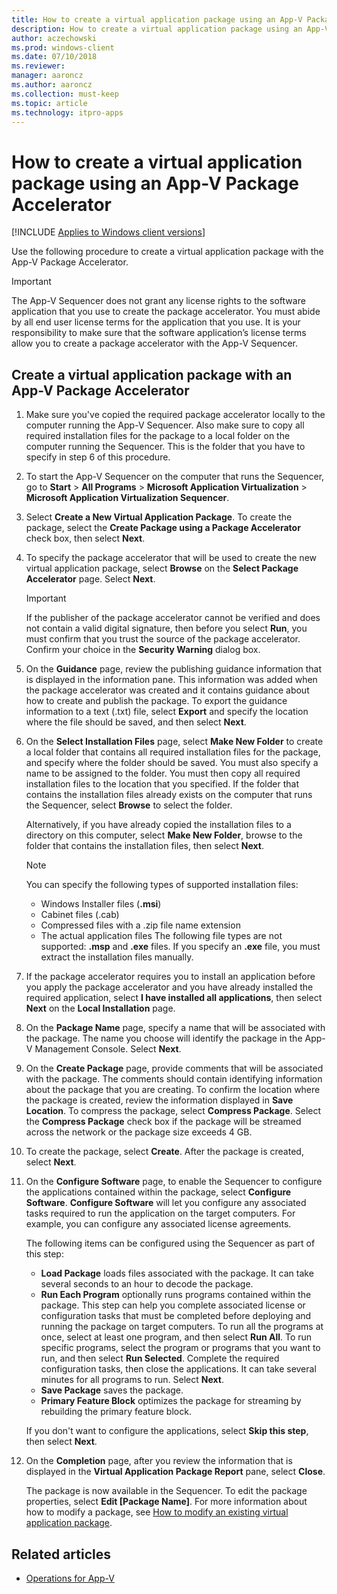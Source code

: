 ```yaml
---
title: How to create a virtual application package using an App-V Package Accelerator (Windows 10/11)
description: How to create a virtual application package using an App-V Package Accelerator.
author: aczechowski
ms.prod: windows-client
ms.date: 07/10/2018
ms.reviewer: 
manager: aaroncz
ms.author: aaroncz
ms.collection: must-keep
ms.topic: article
ms.technology: itpro-apps
---
```


# How to create a virtual application package using an App-V Package Accelerator

[!INCLUDE [Applies to Windows client versions](../includes/applies-to-windows-client-versions.md)]

Use the following procedure to create a virtual application package with the App-V Package Accelerator.

>[!IMPORTANT]
>The App-V Sequencer does not grant any license rights to the software application that you use to create the package accelerator. You must abide by all end user license terms for the application that you use. It is your responsibility to make sure that the software application’s license terms allow you to create a package accelerator with the App-V Sequencer.

## Create a virtual application package with an App-V Package Accelerator

1. Make sure you've copied the required package accelerator locally to the computer running the App-V Sequencer. Also make sure to copy all required installation files for the package to a local folder on the computer running the Sequencer. This is the folder that you have to specify in step 6 of this procedure.

2. To start the App-V Sequencer on the computer that runs the Sequencer, go to **Start** > **All Programs** > **Microsoft Application Virtualization** > **Microsoft Application Virtualization Sequencer**.

3. Select **Create a New Virtual Application Package**. To create the package, select the **Create Package using a Package Accelerator** check box, then select **Next**.

4. To specify the package accelerator that will be used to create the new virtual application package, select **Browse** on the **Select Package Accelerator** page. Select **Next**.

    >[!IMPORTANT]
    >If the publisher of the package accelerator cannot be verified and does not contain a valid digital signature, then before you select **Run**, you must confirm that you trust the source of the package accelerator. Confirm your choice in the **Security Warning** dialog box.

5. On the **Guidance** page, review the publishing guidance information that is displayed in the information pane. This information was added when the package accelerator was created and it contains guidance about how to create and publish the package. To export the guidance information to a text (.txt) file, select **Export** and specify the location where the file should be saved, and then select **Next**.

6. On the **Select Installation Files** page, select **Make New Folder** to create a local folder that contains all required installation files for the package, and specify where the folder should be saved. You must also specify a name to be assigned to the folder. You must then copy all required installation files to the location that you specified. If the folder that contains the installation files already exists on the computer that runs the Sequencer, select **Browse** to select the folder.

    Alternatively, if you have already copied the installation files to a directory on this computer, select **Make New Folder**, browse to the folder that contains the installation files, then select **Next**.

   > [!NOTE]
    >You can specify the following types of supported installation files:
    > - Windows Installer files (**.msi**)
    > - Cabinet files (.cab)
    > - Compressed files with a .zip file name extension
    > - The actual application files
    > The following file types are not supported: **.msp** and **.exe** files. If you specify an **.exe** file, you must extract the installation files manually.

7. If the package accelerator requires you to install an application before you apply the package accelerator and you have already installed the required application, select **I have installed all applications**, then select **Next** on the **Local Installation** page.

8. On the **Package Name** page, specify a name that will be associated with the package. The name you choose will identify the package in the App-V Management Console. Select **Next**.

9. On the **Create Package** page, provide comments that will be associated with the package. The comments should contain identifying information about the package that you are creating. To confirm the location where the package is created, review the information displayed in **Save Location**. To compress the package, select **Compress Package**. Select the **Compress Package** check box if the package will be streamed across the network or the package size exceeds 4 GB.

10. To create the package, select **Create**. After the package is created, select **Next**.

11. On the **Configure Software** page, to enable the Sequencer to configure the applications contained within the package, select **Configure Software**. **Configure Software** will let you configure any associated tasks required to run the application on the target computers. For example, you can configure any associated license agreements.

    The following items can be configured using the Sequencer as part of this step:

    - **Load Package** loads files associated with the package. It can take several seconds to an hour to decode the package.
    - **Run Each Program** optionally runs programs contained within the package. This step can help you complete associated license or configuration tasks that must be completed before deploying and running the package on target computers. To run all the programs at once, select at least one program, and then select **Run All**. To run specific programs, select the program or programs that you want to run, and then select **Run Selected**. Complete the required configuration tasks, then close the applications. It can take several minutes for all programs to run. Select **Next**.
    - **Save Package** saves the package.
    - **Primary Feature Block** optimizes the package for streaming by rebuilding the primary feature block.

    If you don't want to configure the applications, select **Skip this step**, then select **Next**.

12. On the **Completion** page, after you review the information that is displayed in the **Virtual Application Package Report** pane, select **Close**.

    The package is now available in the Sequencer. To edit the package properties, select **Edit \[Package Name\]**. For more information about how to modify a package, see [How to modify an existing virtual application package](appv-modify-an-existing-virtual-application-package.md).





## Related articles

- [Operations for App-V](appv-operations.md)
